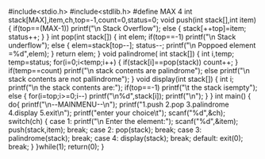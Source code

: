 #include<stdio.h>
#include<stdlib.h>
#define MAX 4
int stack[MAX],item,ch,top=-1,count=0,status=0;
void push(int stack[],int item)
{
if(top==(MAX-1))
printf("\n Stack Overflow");
else
{
stack[++top]=item;
status++;
}
}
int pop(int stack[])
{
int elem;
if(top==-1)
printf("\n Stack underflow");
else
{
elem=stack[top--];
status--;
printf("\n Poppoed element =%d",elem);
}
return elem;
}
void palindrome( int stack[])
{
int i,temp;
temp=status;
for(i=0;i<temp;i++)
{
if(stack[i]==pop(stack))
count++;
}
if(temp==count)
printf("\n stack contents are palindrome");
else
printf("\n stack contents are not pallindrome");
}
void display(int stack[])
{
int i;
printf("\n the stack contents are:");
if(top==-1)
printf("\t the stack isempty");
else
{
for(i=top;i>=0;i--)
printf("\n%d",stack[i]);
printf("\n");
}
}
int main()
{
do{
printf("\n--MAINMENU--\n");
printf("1.push 2.pop 3.palindrome 4.display 5.exit\n");
printf("enter your choice\t");
scanf("%d",&ch);
switch(ch)
{
case 1: printf("\n Enter the element:");
scanf("%d",&item);
push(stack,item);
break;
case 2: pop(stack);
break;
case 3: palindrome(stack);
break;
case 4: display(stack);
break;
default: exit(0);
break;
}
}while(1);
return(0);
}
